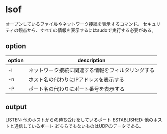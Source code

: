 # lsof

オープンしているファイルやネットワーク接続を表示するコマンド。
セキュリティの観点から、すべての情報を表示するにはsudoで実行する必要がある。

## option

| option | description                                        |
| ------ | -------------------------------------------------- |
| -i     | ネットワーク接続に関連する情報をフィルタリングする |
| -n     | ホスト名の代わりにIPアドレスを表示する             |
| -P     | ポート名の代わりにポート番号を表示する             |

## output

LISTEN: 他のホストからの待ち受けをしているポート
ESTABLISHED: 他のホストと通信しているポート
どちらでもないものはUDPのデータである。
